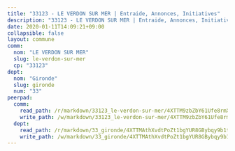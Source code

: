 ```yaml
---
title: "33123 - LE VERDON SUR MER | Entraide, Annonces, Initiatives"
description: "33123 - LE VERDON SUR MER | Entraide, Annonces, Initiatives"
date: 2020-01-11T14:09:21+09:00
collapsible: false
layout: commune
comm:
  nom: "LE VERDON SUR MER"
  slug: le-verdon-sur-mer
  cp: "33123"
dept:
  nom: "Gironde"
  slug: gironde
  num: "33"
peerpad:
  comm:
    read_path: /r/markdown/33123_le-verdon-sur-mer/4XTTM9zbZbY61Ufe8rmX75ze5rWA6WVMbdJaQ7Z3YtdQtA2Zm
    write_path: /w/markdown/33123_le-verdon-sur-mer/4XTTM9zbZbY61Ufe8rmX75ze5rWA6WVMbdJaQ7Z3YtdQtA2Zm-K3TgUexo7SogtUXXMqNVodgKkqHRatTyq2BBXig3MgLCHajS8sjk2rJ42y1FJ18py7MG49uV4x7j1uiNXzZxXyPFzdFiNb3v4D3R7DFnqM78Fp9VGvtANGNtAFkjk4ykhBtSLXNf
  dept:
    read_path: /r/markdown/33_gironde/4XTTMAthXvdtPoZt1bgYUR8GBybqy9b1tLUaaKDw5iKj57LRt
    write_path: /w/markdown/33_gironde/4XTTMAthXvdtPoZt1bgYUR8GBybqy9b1tLUaaKDw5iKj57LRt-K3TgU8ogmN5s8hbKrZhkV9P1KQiFepNWXjoYRvdMTW1jt7eRXTmrjG677tN9mcUTsALjzYGgb8mvcrYPJn2Jd8cTiBmF9aZcbgdcQL1kzCPJnSf6X8tpEcGPdTr5qT6cQqEpt6oQ
---
```


